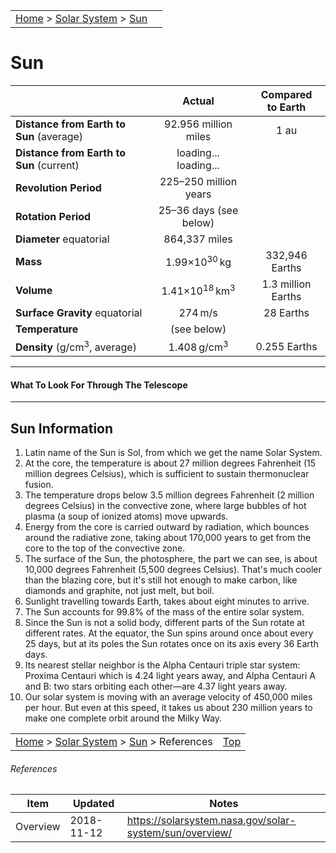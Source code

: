 <script src="../../js/whatsup.js"></script>
<script src="../../js/utils.js"></script>
<script type="text/javascript">
	var objectName ="The Sun"
	var objectDesc ="Yellow Dwarf Star"
	var objectImage="sun.jpg"
</script>
<script type="text/javascript">
	setInterval(function(){
		fetch("../data.json")
			.then(function(response) {
				return response.json();
			})
			.then(function(data) {
				var d=new Date();
				var v=interpolate(data.Sun.earth_distance,d.valueOf()/1000);
				document.getElementById("dist_actual").innerText=au_to_mi(v).numberFormat(3)+' miles';
				document.getElementById("dist_earth_light").innerText=au_to_ls(v).timeFormat()+' light-time';
			})
			.catch(function(error) {
				console.log('error: '+error);
			});
		}, 1000);
</script>

|                                                                                   |                        |
| :-------------------------------------------------------------------------------- | ---------------------: |
| [Home](/notes/#object-notes) > [Solar System](/notes/#solar-system) > [Sun](#sun) | <div id=whatsup></div> |

# Sun

|                                          |                 Actual                  | Compared<br/>to Earth |
| ---------------------------------------- | :----------------------------------------------: | :-----------------------: |
| **Distance from Earth to Sun** (average) |               92.956 million miles               |           1 au            |
| **Distance from Earth to Sun** (current) |     <span id="dist_actual">loading...</span><br /><span id="dist_earth_light">loading...</span>     |                         |
| **Revolution Period**                    |           225&ndash;250 million years            |                         |
| **Rotation Period**                      |           25&ndash;36 days (see below)           |                         |
| **Diameter** equatorial                  |                  864,337 miles                   |                         |
| **Mass**                                 |       1.99&times;10<sup>30</sup>&#x2009;kg       |      332,946 Earths       |
| **Volume**                               | 1.41&times;10<sup>18</sup>&#x2009;km<sup>3</sup> |    1.3 million Earths     |
| **Surface Gravity** equatorial           |                  274&#x2009;m/s                  |         28 Earths         |
| **Temperature**                          |                   (see below)                    |                         |
| **Density** (g/cm<sup>3</sup>, average)  |          1.408&#x2009;g/cm<sup>3</sup>           |       0.255 Earths        |

---

#### What To Look For Through The Telescope

---

## Sun Information

1. Latin name of the Sun is Sol, from which we get the name Solar System.
2. At the core, the temperature is about 27 million degrees Fahrenheit (15 million degrees Celsius), which is sufficient to sustain thermonuclear fusion.
3. The temperature drops below 3.5 million degrees Fahrenheit (2 million degrees Celsius) in the convective zone, where large bubbles of hot plasma (a soup of ionized atoms) move upwards.
4. Energy from the core is carried outward by radiation, which bounces around the radiative zone, taking about 170,000 years to get from the core to the top of the convective zone.
5. The surface of the Sun, the photosphere, the part we can see, is about 10,000 degrees Fahrenheit (5,500 degrees Celsius). That's much cooler than the blazing core, but it's still hot enough to make carbon, like diamonds and graphite, not just melt, but boil.
6. Sunlight travelling towards Earth, takes about eight minutes to arrive.
7. The Sun accounts for 99.8% of the mass of the entire solar system.
8. Since the Sun is not a solid body, different parts of the Sun rotate at different rates. At the equator, the Sun spins around once about every 25 days, but at its poles the Sun rotates once on its axis every 36 Earth days.
9. Its nearest stellar neighbor is the Alpha Centauri triple star system: Proxima Centauri which is 4.24 light years away, and Alpha Centauri A and B: two stars orbiting each other—are 4.37 light years away.
10. Our solar system is moving with an average velocity of 450,000 miles per hour. But even at this speed, it takes us about 230 million years to make one complete orbit around the Milky Way.

|                                                                                                |             |
| :--------------------------------------------------------------------------------------------- | ----------: |
| [Home](/notes/#object-notes) > [Solar System](/notes/#solar-system) > [Sun](#sun) > References | [Top](#sun) |

###### References

| Item | Updated | Notes                                                 |
| -------- | ----------- | --------------------------------------------------------- |
| Overview | 2018-11-12  | <https://solarsystem.nasa.gov/solar-system/sun/overview/> |
